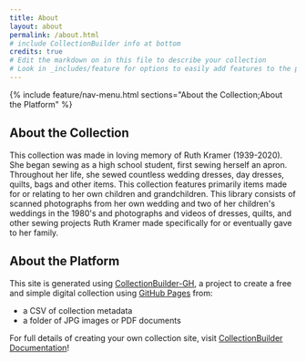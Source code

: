 ```yaml
---
title: About
layout: about
permalink: /about.html
# include CollectionBuilder info at bottom
credits: true
# Edit the markdown on in this file to describe your collection
# Look in _includes/feature for options to easily add features to the page
---
```


{% include feature/nav-menu.html sections="About the Collection;About the Platform" %}

## About the Collection
This collection was made in loving memory of Ruth Kramer (1939-2020).  She began sewing as a high school student, first sewing herself an apron.  Throughout her life, she sewed countless wedding dresses, day dresses, quilts, bags and other items.  This collection features primarily items made for or relating to her own children and grandchildren.  This library consists of scanned photographs from her own wedding and two of her children's weddings in the 1980's and photographs and videos of dresses, quilts, and other sewing projects Ruth Kramer made specifically for or eventually gave to her family.

## About the Platform

This site is generated using [CollectionBuilder-GH](https://collectionbuilding.github.io/gh/), a project to create a free and simple digital collection using [GitHub Pages](https://pages.github.com/) from: 

- a CSV of collection metadata
- a folder of JPG images or PDF documents

For full details of creating your own collection site, visit [CollectionBuilder Documentation](https://collectionbuilder.github.io/cb-docs/)!
